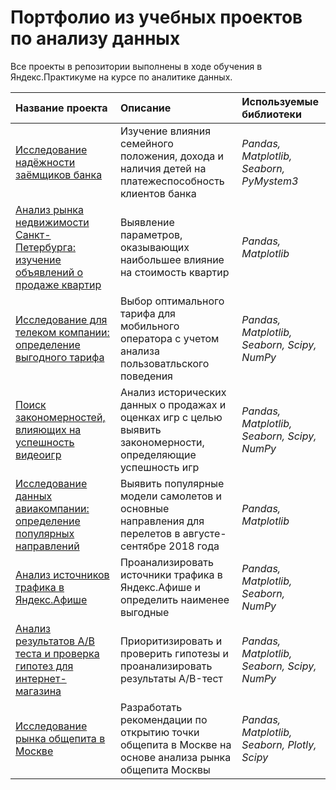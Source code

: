 # Портфолио из учебных проектов по анализу данных

Все проекты в репозитории выполнены в ходе обучения в Яндекс.Практикуме на курсе по аналитике данных.

| Название проекта | Описание | Используемые библиотеки | 
| :---------------------- | :---------------------- | :---------------------- |
| [ Исследование надёжности заёмщиков банка](credit-score) | Изучение влияния семейного положения, дохода и наличия детей на платежеспособность клиентов банка| *Pandas, Matplotlib, Seaborn, PyMystem3*|
| [ Анализ рынка недвижимости Санкт-Петербурга: изучение объявлений о продаже квартир](realty-cost) | Выявление параметров, оказывающих наибольшее влияние на стоимость квартир| *Pandas, Matplotlib*|
| [ Исследование для телеком компании: определение выгодного тарифа](mobile-tariffs) | Выбор оптимального тарифа для мобильного оператора с учетом анализа пользоватльского поведения | *Pandas, Matplotlib, Seaborn, Scipy, NumPy*|
| [ Поиск закономерностей, влияющих на успешность видеоигр](games-platforms-popularity) | Анализ исторических данных о продажах и оценках игр с целью выявить закономерности, определяющие успешность игр| *Pandas, Matplotlib, Seaborn, Scipy, NumPy*|
 [  Исследование данных авиакомпании: определение популярных направлений](flights-directions) | Выявить популярные модели самолетов и основные направления для перелетов в августе-сентябре 2018 года| *Pandas, Matplotlib*| 
 [  Анализ источников трафика в Яндекс.Афише](marketing-metrics) |  Проанализировать источники трафика в Яндекс.Афише и определить наименее выгодные| *Pandas, Matplotlib, Seaborn, NumPy*|
 [  Анализ результатов A/B теста и проверка гипотез для интернет-магазина](abtest-hypothesis) | Приоритизировать и проверить гипотезы и проанализировать результаты A/B-тест| *Pandas, Matplotlib, Seaborn, Scipy, NumPy*|
 [  Исследование рынка общепита в Москве](food-market-moscow) | Разработать рекомендации по открытию точки общепита в Москве на основе анализа рынка общепита Москвы| *Pandas, Matplotlib, Seaborn, Plotly, Scipy*|
